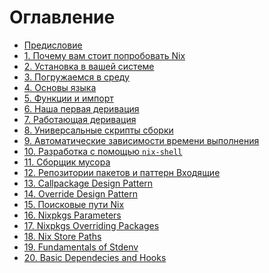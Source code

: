 # Оглавление

- [Предисловие](00-preface.md)
- [1. Почему вам стоит попробовать Nix](01-why-you-should-give-it-try.md)
- [2. Установка в вашей системе](02-install-on-your-running-system.md)
- [3. Погружаемся в среду](03-enter-environment.md)
- [4. Основы языка](04-basics-of-language.md)
- [5. Функции и импорт](05-functions-and-imports.md)
- [6. Наша первая деривация](06-our-first-derivation.md)
- [7. Работающая деривация](07-working-derivation.md)
- [8. Универсальные скрипты сборки](08-generic-builders.md)
- [9. Автоматические зависимости времени выполнения](09-automatic-runtime.md)
- [10. Разработка с помощью `nix-shell`](10-developing-with-nix-shell.md)
- [11. Сборщик мусора](11-garbage-collector.md)
- [12. Репозитории пакетов и паттерн Входящие](12-inputs-design-pattern.md)
- [13. Callpackage Design Pattern]()
- [14. Override Design Pattern]()
- [15. Поисковые пути Nix](15-nix-search-paths.md)
- [16. Nixpkgs Parameters]()
- [17. Nixpkgs Overriding Packages]()
- [18. Nix Store Paths]()
- [19. Fundamentals of Stdenv]()
- [20. Basic Dependecies and Hooks]()
